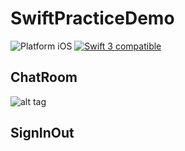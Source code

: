 # SwiftPracticeDemo



<img src="https://img.shields.io/badge/platform-iOS-blue.svg?style=flat" alt="Platform iOS" /> <a href="https://developer.apple.com/swift"><img src="https://img.shields.io/badge/swift3-compatible-4BC51D.svg?style=flat" alt="Swift 3 compatible" /></a>  



## ChatRoom



![alt tag](http://i.imgur.com/mytyFUm.gif)

## SignInOut

